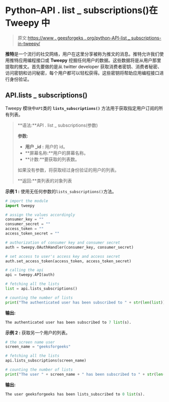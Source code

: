 # Python–API . list _ subscriptions()在 Tweepy 中

> 原文:[https://www . geesforgeks . org/python-API-list _ subscriptions-in-tweepy/](https://www.geeksforgeeks.org/python-api-lists_subscriptions-in-tweepy/)

**推特**是一个流行的社交网络，用户在这里分享被称为推文的消息。推特允许我们使用推特应用编程接口或 **Tweepy** 挖掘任何用户的数据。这些数据将是从用户那里提取的推文。首先要做的是从 twitter developer 获取消费者密钥、消费者秘密、访问密钥和访问秘密，每个用户都可以轻松获得。这些密钥将帮助应用编程接口进行身份验证。

## API.lists _ subscriptions()

Tweepy 模块中`API`类的 **`lists_subscriptions()`** 方法用于获取指定用户订阅的所有列表。

> **语法:**API . list _ subscriptions(参数)
> 
> **参数:**
> 
> *   **用户 _id :** 用户的 id。
> *   **屏幕名称:**用户的屏幕名称。
> *   **计数:**要获取的列表数。
> 
> 如果没有参数，将获取经过身份验证的用户的列表。
> 
> **返回:**类列表的对象列表

**示例 1 :** 使用无任何参数的`lists_subscriptions()`方法。

```py
# import the module
import tweepy

# assign the values accordingly
consumer_key = ""
consumer_secret = ""
access_token = ""
access_token_secret = ""

# authorization of consumer key and consumer secret
auth = tweepy.OAuthHandler(consumer_key, consumer_secret)

# set access to user's access key and access secret 
auth.set_access_token(access_token, access_token_secret)

# calling the api 
api = tweepy.API(auth)

# fetching all the lists
list = api.lists_subscriptions()

# counting the number of lists
print("The authenticated user has been subscribed to " + str(len(list)) + " list(s).")
```

**输出:**

```py
The authenticated user has been subscribed to 7 list(s).

```

**示例 2 :** 获取另一个用户的列表。

```py
# the screen name user
screen_name = "geeksforgeeks"

# fetching all the lists
api.lists_subscriptions(screen_name)

# counting the number of lists
print("The user " + screen_name + " has been subscribed to " + str(len(list)) + " list(s).")
```

**输出:**

```py
The user geeksforgeeks has been lists_subscribed to 0 list(s).

```